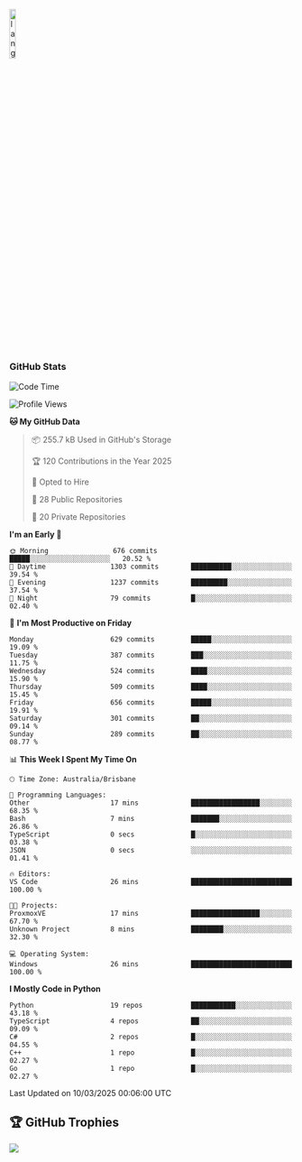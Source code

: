 <p align="left"><img width=15%" src="https://github.com/alansmathew/alansmathew/raw/master/lang.gif" alt="lang image here" /></p>

# <h3 align="left">GitHub Stats</h3>

<!--START_SECTION:waka-->
![Code Time](http://img.shields.io/badge/Code%20Time-558%20hrs%2010%20mins-blue)

![Profile Views](http://img.shields.io/badge/Profile%20Views-2-blue)

**🐱 My GitHub Data** 

> 📦 255.7 kB Used in GitHub's Storage 
 > 
> 🏆 120 Contributions in the Year 2025
 > 
> 💼 Opted to Hire
 > 
> 📜 28 Public Repositories 
 > 
> 🔑 20 Private Repositories 
 > 
**I'm an Early 🐤** 

```text
🌞 Morning                676 commits         █████░░░░░░░░░░░░░░░░░░░░   20.52 % 
🌆 Daytime                1303 commits        ██████████░░░░░░░░░░░░░░░   39.54 % 
🌃 Evening                1237 commits        █████████░░░░░░░░░░░░░░░░   37.54 % 
🌙 Night                  79 commits          █░░░░░░░░░░░░░░░░░░░░░░░░   02.40 % 
```
📅 **I'm Most Productive on Friday** 

```text
Monday                   629 commits         █████░░░░░░░░░░░░░░░░░░░░   19.09 % 
Tuesday                  387 commits         ███░░░░░░░░░░░░░░░░░░░░░░   11.75 % 
Wednesday                524 commits         ████░░░░░░░░░░░░░░░░░░░░░   15.90 % 
Thursday                 509 commits         ████░░░░░░░░░░░░░░░░░░░░░   15.45 % 
Friday                   656 commits         █████░░░░░░░░░░░░░░░░░░░░   19.91 % 
Saturday                 301 commits         ██░░░░░░░░░░░░░░░░░░░░░░░   09.14 % 
Sunday                   289 commits         ██░░░░░░░░░░░░░░░░░░░░░░░   08.77 % 
```


📊 **This Week I Spent My Time On** 

```text
🕑︎ Time Zone: Australia/Brisbane

💬 Programming Languages: 
Other                    17 mins             █████████████████░░░░░░░░   68.35 % 
Bash                     7 mins              ███████░░░░░░░░░░░░░░░░░░   26.86 % 
TypeScript               0 secs              █░░░░░░░░░░░░░░░░░░░░░░░░   03.38 % 
JSON                     0 secs              ░░░░░░░░░░░░░░░░░░░░░░░░░   01.41 % 

🔥 Editors: 
VS Code                  26 mins             █████████████████████████   100.00 % 

🐱‍💻 Projects: 
ProxmoxVE                17 mins             █████████████████░░░░░░░░   67.70 % 
Unknown Project          8 mins              ████████░░░░░░░░░░░░░░░░░   32.30 % 

💻 Operating System: 
Windows                  26 mins             █████████████████████████   100.00 % 
```

**I Mostly Code in Python** 

```text
Python                   19 repos            ███████████░░░░░░░░░░░░░░   43.18 % 
TypeScript               4 repos             ██░░░░░░░░░░░░░░░░░░░░░░░   09.09 % 
C#                       2 repos             █░░░░░░░░░░░░░░░░░░░░░░░░   04.55 % 
C++                      1 repo              █░░░░░░░░░░░░░░░░░░░░░░░░   02.27 % 
Go                       1 repo              █░░░░░░░░░░░░░░░░░░░░░░░░   02.27 % 
```




 Last Updated on 10/03/2025 00:06:00 UTC
<!--END_SECTION:waka-->

## 🏆 GitHub Trophies

![](https://github-profile-trophy.vercel.app/?username=samh06&theme=discord&no-frame=true&no-bg=false&margin-w=4)
